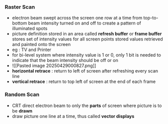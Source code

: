 ### Raster Scan
- electron beam swept across the screen one row at a time from top-to-bottom
	  beam intensity turned on and off to create a pattern of illuminated spots
- picture definition stored in an area called **refresh buffer** or **frame buffer**
	  stores set of intensity values for all screen points
	  stored values retrieved and painted onto the screen
- eg : TV and Printer
- for bi-level system where intensity value is 1 or 0, only 1 bit is needed to indicate that the beam intensity should be off or on
- ![[Pasted image 20250429000827.png]]
- **horizontal retrace** : return to left of screen after refreshing every scan line 
- **vertical retrace** : return to top left of screen at the end of each frame

### Random Scan
- CRT direct electron beam to only the **parts** of screen where picture is to be **drawn** 
- draw picture one line at a time, thus called **vector displays** 